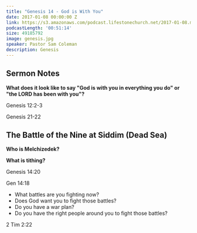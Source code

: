 ```yaml
---
title: "Genesis 14 - God is With You"
date: 2017-01-08 00:00:00 Z
link: https://s3.amazonaws.com/podcast.lifestonechurch.net/2017-01-08.mp3
podcastLength: '00:51:14'
size: 49185792
image: genesis.jpg
speaker: Pastor Sam Coleman
description: Genesis
---
```


## Sermon Notes

**What does it look like to say "God is with you in everything you do" or "the LORD has been with you"?**

Genesis 12:2-3

Genesis 21-22

## The Battle of the Nine at Siddim (Dead Sea)

**Who is Melchizedek?**

**What is tithing?**

Genesis 14:20

Gen 14:18

- What battles are you fighting now?
- Does God want you to fight those battles?
- Do you have a war plan?
- Do you have the right people around you to fight those battles?

2 Tim 2:22
